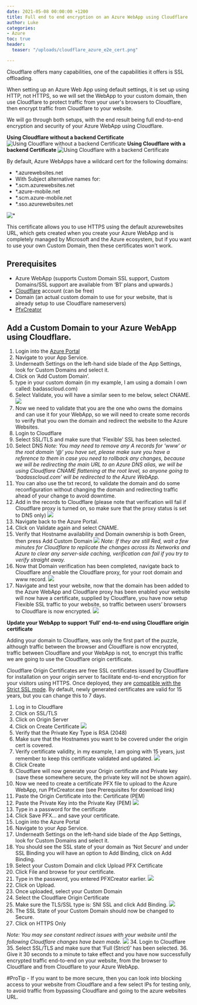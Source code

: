 ```yaml
---
date: 2021-05-08 00:00:00 +1200
title: Full end to end encryption on an Azure WebApp using Cloudflare
author: Luke
categories:
- Azure
toc: true
header:
  teaser: "/uploads/cloudflare_azure_e2e_cert.png"

---
```

Cloudflare offers many capabilities, one of the capabilities it offers is SSL offloading.

When setting up an Azure Web App using default settings, it is set up using HTTP, not HTTPS, so we will set the WebApp to your custom domain, then use Cloudflare to protect traffic from your user's browsers to Cloudflare, then encrypt traffic from Cloudflare to your website.

We will go through both setups, with the end result being full end-to-end encryption and security of your Azure WebApp using Cloudflare.

**Using Cloudflare without a backend Certificate**
![Using Cloudflare without a backend Certificate](/uploads/cloudflare_azure_brokensslchain.png "Using Cloudflare without a backend Certificate")
**Using Cloudflare with a backend Certificate**
![Using Cloudflare with a backend Certificate](/uploads/cloudflare_azure_e2e_cert.png "Using Cloudflare with a backend Certificate")

By default, Azure WebApps have a wildcard cert for the following domains:

* *.azurewebsites.net
* With Subject alternative names for:
* *.scm.azurewebsites.net
* *.azure-mobile.net
* *.scm.azure-mobile.net
* *.sso.azurewebsites.net

![*](/uploads/azurewebsitescertificates.png "*.azurewebsites.net certificate")

This certificate allows you to use HTTPS using the default azurewebsites URL, which gets created when you create your Azure WebApp and is completely managed by Microsoft and the Azure ecosystem, but if you want to use your own Custom Domain, then these certificates won't work.

## Prerequisites

* Azure WebApp (supports Custom Domain SSL support, Custom Domains/SSL support are available from ‘B1’ plans and upwards.)
* [Cloudflare](https://www.cloudflare.com/en-gb/ "Cloudflare") account (can be free)
* Domain (an actual custom domain to use for your website, that is already setup to use Cloudflare nameservers)
* [PfxCreator](https://github.com/georg-jung/PfxCreator "PFXCreator GitHub Repository")

## Add a Custom Domain to your Azure WebApp using Cloudflare.

 1. Login into the [Azure Portal](https://portal.azure.com/#blade/HubsExtension/BrowseResource/resourceType/Microsoft.Web%2Fsites "Azure Portal - App Services")
 2. Navigate to your App Service.
 3. Underneath Settings on the left-hand side blade of the App Settings, look for Custom Domains and select it.
 4. Click on ‘Add Custom Domain’.
 5. type in your custom domain (in my example, I am using a domain I own called: badasscloud.com)
 6. Select Validate, you will have a similar seen to me below, select CNAME.
![](/uploads/AzureAppService_AddCustomDomain.png)
 7. Now we need to validate that you are the one who owns the domains and can use it for your WebApp, so we will need to create some records to verify that you own the domain and redirect the website to the Azure Websites.
 8. Login to Cloudflare
 9. Select SSL/TLS and make sure that ‘Flexible’ SSL has been selected.
10. Select DNS
_Note: You may need to remove any A records for ‘www’ or the root domain ‘@’ you have set, please make sure you have a reference to them in case you need to rollback any changes, because we will be redirecting the main URL to an Azure DNS alias, we will be using Cloudflare CNAME flattening at the root level, so anyone going to ‘badasscloud.com’ will be redirected to the Azure WebApp._
11. You can also use the txt record, to validate the domain and do some reconfiguration without changing the domain and redirecting traffic ahead of your change to avoid downtime.
12. Add in the records to Cloudflare (please note that verification will fail if Cloudflare proxy is turned on, so make sure that the proxy status is set to DNS only)
![](/uploads/badassclouddns_azureverification.png)
13. Navigate back to the Azure Portal.
14. Click on Validate again and select CNAME.
15. Verify that Hostname availability and Domain ownership is both Green, then press Add Custom Domain
![](/uploads/AzureAppService_AddCustomDomain_VerificationComplete.png)
_Note: If they are still Red, wait a few minutes for Cloudflare to replicate the changes across its Networks and Azure to clear any server-side caching, verification can fail if you try to verify straight away._
16. Now that Domain verification has been completed, navigate back to Cloudflare and enable the Cloudflare proxy, for your root domain and www record.
![](/uploads/badassclouddns_postazureverification.png)
17. Navigate and test your website, now that the domain has been added to the Azure WebApp and Cloudflare proxy has been enabled your website will now have a certificate, supplied by Cloudflare, you have now setup Flexible SSL traffic to your website, so traffic between users’ browsers to Cloudflare is now encrypted.
![](/uploads/badasscloud_Azure_Cloudflarefront.png)

**Update your WebApp to support ‘Full’ end-to-end using Cloudflare origin certificate**

Adding your domain to Cloudflare, was only the first part of the puzzle, although traffic between the browser and Cloudflare is now encrypted, traffic between Cloudflare and your WebApp is not, to encrypt this traffic we are going to use the Cloudflare origin certificate.

Cloudflare Origin Certificates are free SSL certificates issued by Cloudflare for installation on your origin server to facilitate end-to-end encryption for your visitors using HTTPS. Once deployed, they are [compatible with the Strict SSL mode](https://developers.cloudflare.com/ssl/origin-configuration/ssl-modes#strict). By default, newly generated certificates are valid for 15 years, but you can change this to 7 days.

 1. Log in to Cloudflare
 2. Click on SSL/TLS
 3. Click on Origin Server
 4. Click on Create Certificate
![](/uploads/Cloudflare_OriginCert1.png)
 6. Verify that the Private Key Type is RSA (2048)
 7. Make sure that the Hostnames you want to be covered under the origin cert is covered.
 8. Verify certificate validity, in my example, I am going with 15 years, just remember to keep this certificate validated and updated.
![](/uploads/Cloudflare_OriginCert2.png)
10. Click Create
11. Cloudflare will now generate your Origin certificate and Private key (save these somewhere secure, the private key will not be shown again).
12. Now we need to create a certificate PFX file to upload to the Azure WebApp, run PfxCreator.exe (see Prerequisites for download link)
13. Paste the Origin Certificate into the: Certificate (PEM)
14. Paste the Private Key into the Private Key (PEM)
![](/uploads/PfxCreator.png)
16. Type in a password for the certificate
17. Click Save PFX… and save your certificate.
18. Login into the Azure Portal
19. Navigate to your App Service.
20. Underneath Settings on the left-hand side blade of the App Settings, look for Custom Domains and select it.
21. You should see the SSL state of your domain as ‘Not Secure’ and under SSL Binding you will have an option to Add Binding, click on Add Binding.
22. Select your Custom Domain and click Upload PFX Certificate
23. Click File and browse for your certificate.
24. Type in the password, you entered PFXCreator earlier.
![](/uploads/AzureWebApp-Cloudflare_OriginCert_AddBinding1.png.png)
26. Click on Upload.
27. Once uploaded, select your Custom Domain
28. Select the Cloudflare Origin Certificate
29. Make sure the TLS/SSL type is: SNI SSL and click Add Binding.
![](/uploads/AzureWebApp-Cloudflare_OriginCert_AddBinding3.png.png)
31. The SSL State of your Custom Domain should now be changed to Secure.
32. Click on HTTPS Only

_Note: You may see constant redirect issues with your website until the following Cloudflare changes have been made._
![](/uploads/AzureWebApp-Cloudflare_OriginCert_AddBinding4.png)
34. Login to Cloudflare
35. Select SSL/TLS and make sure that ‘Full (Strict)’ has been selected.
36. Give it 30 seconds to a minute to take effect and you have now successfully encrypted traffic end-to-end on your website, from the browser to Cloudflare and from Cloudflare to your Azure WebApp.

\#ProTip - If you want to be more secure, then you can look into blocking access to your website from Cloudflare and a few select IPs for testing only, to avoid traffic from bypassing Cloudflare and going to the azure websites URL.